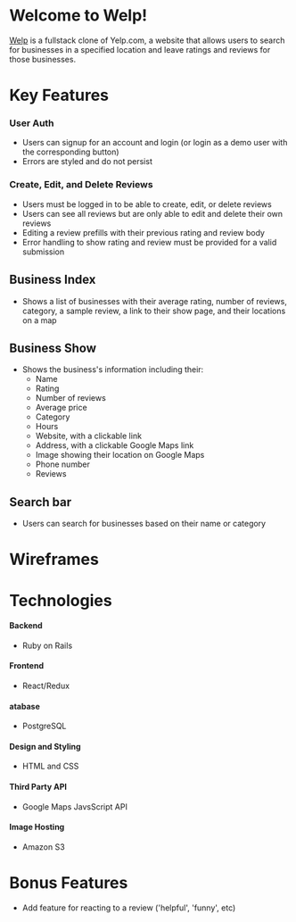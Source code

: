 # Welcome to Welp!

[Welp](https://welp0.herokuapp.com/#/) is a fullstack clone of Yelp.com, a website that allows users to search for businesses in a specified location and leave ratings and reviews for those businesses.

# Key Features

### User Auth
- Users can signup for an account and login (or login as a demo user with the corresponding button)
- Errors are styled and do not persist

### Create, Edit, and Delete Reviews
- Users must be logged in to be able to create, edit, or delete reviews
- Users can see all reviews but are only able to edit and delete their own reviews
- Editing a review prefills with their previous rating and review body
- Error handling to show rating and review must be provided for a valid submission

## Business Index 
- Shows a list of businesses with their average rating, number of reviews, category, a sample review, a link to their show page, and their locations on a map

## Business Show
- Shows the business's information including their:
  - Name
  - Rating
  - Number of reviews
  - Average price
  - Category
  - Hours
  - Website, with a clickable link
  - Address, with a clickable Google Maps link
  - Image showing their location on Google Maps
  - Phone number
  - Reviews

## Search bar
- Users can search for businesses based on their name or category


# Wireframes


# Technologies
#### Backend
- Ruby on Rails
#### Frontend
- React/Redux
#### atabase
- PostgreSQL
#### Design and Styling
- HTML and CSS
#### Third Party API
- Google Maps JavsScript API
#### Image Hosting
- Amazon S3


# Bonus Features
- Add feature for reacting to a review ('helpful', 'funny', etc)

